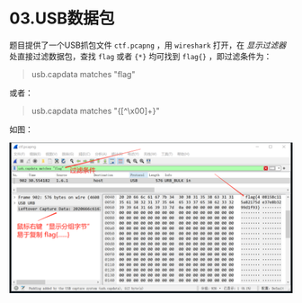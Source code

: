 # 03.USB数据包

题目提供了一个USB抓包文件 `ctf.pcapng` ，用 `wireshark` 打开，在 *显示过滤器* 处直接过滤数据包，查找 `flag` 或者 `{*}` 均可找到 `flag{}` ，即过滤条件为：

> usb.capdata matches "flag"

或者：

> usb.capdata matches "{[^\x00]+}"

如图：

![USB数据过滤](03/03_usb_data.png)
